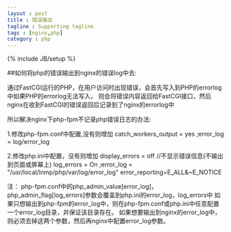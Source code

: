 ```yaml
---
layout : post
title : 错误输出
tagline : Supporting tagline
tags : [nginx,php]
category : php
---
```

{% include JB/setup %}

##如何将php的错误输出到nginx的错误log中去:

通过FastCGI运行的PHP，在用户访问时出现错误，会首先写入到PHP的errorlog中如果PHP的errorlog无法写入，
则会将错误内容返回给FastCGI接口，然后nginx在收到FastCGI的错误返回后记录到了nginx的errorlog中

所以解决nginx下php-fpm不记录php错误日志的办法:

1.修改php-fpm.conf中配置,没有则增加
catch_workers_output = yes 
;error_log = log/error_log

2.修改php.ini中配置，没有则增加
display_errors = off //不显示错误信息(不输出到页面或屏幕上)
log_errors = On
;error_log = "/usr/local/lnmp/php/var/log/error_log"
error_reporting=E_ALL&~E_NOTICE

注：
php-fpm.conf中的php_admin_value[error_log]，php_admin_flag[log_errors]参数会覆盖到php.ini的error_log，log_errors中
如果只想输出到php-fpm的error_log中，则在php-fpm.conf或php.ini中任意配置一个error_log目录，并保证该目录存在。
如果想要输出到nginx的error_log中，则必须去掉这两个参数，然后再nginx中配置error_log参数。
